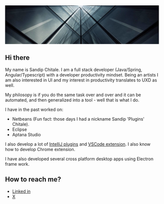 ![Header](background.jpeg)
## Hi there


My name is Sandip Chitale. I am a full stack developer (Java/Spring, Angular/Typescript) with a developer productivity mindset. Being an artists I am also interested in UI and my interest in productivity translates to UXD as well.

My philosopy is if you do the same task over and over and it can be automated, and then generalized into a tool - well that is what I do.

I have in the past worked on:

- Netbeans (Fun fact: those days I had a nickname Sandip 'Plugins' Chitale).
- Eclipse
- Aptana Studio

I also develop a lot of [IntelliJ plugins](https://plugins.jetbrains.com/vendor/50612aa4-f7b0-4e48-b265-cee3952604e7) and [VSCode extension](https://marketplace.visualstudio.com/publishers/sandipchitale). I also know how to develop Chrome extension.

I have also developed several cross platform desktop apps using Electron frame work.

## How to reach me?

- [Linked in](https://www.linkedin.com/in/sandipchitale/)
- [X](https://x.com/sandipchitale)

